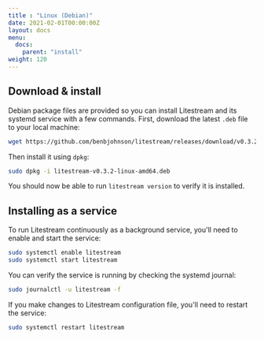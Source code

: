```yaml
---
title : "Linux (Debian)"
date: 2021-02-01T00:00:00Z
layout: docs
menu:
  docs:
    parent: "install"
weight: 120
---
```


## Download & install

Debian package files are provided so you can install Litestream and its systemd
service with a few commands. First, download the latest `.deb` file to your
local machine:

```sh
wget https://github.com/benbjohnson/litestream/releases/download/v0.3.2/litestream-v0.3.2-linux-amd64.deb
```

Then install it using `dpkg`:

```sh
sudo dpkg -i litestream-v0.3.2-linux-amd64.deb
```

You should now be able to run `litestream version` to verify it is installed.


## Installing as a service

To run Litestream continuously as a background service, you'll need to enable
and start the service:

```sh
sudo systemctl enable litestream
sudo systemctl start litestream
```

You can verify the service is running by checking the systemd journal:

```sh
sudo journalctl -u litestream -f
```

If you make changes to Litestream configuration file, you'll need to restart
the service:

```sh
sudo systemctl restart litestream
```


